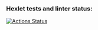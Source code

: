 ### Hexlet tests and linter status:
[![Actions Status](https://github.com/valmlord/frontend-project-44/workflows/hexlet-check/badge.svg)](https://github.com/valmlord/frontend-project-44/actions)
